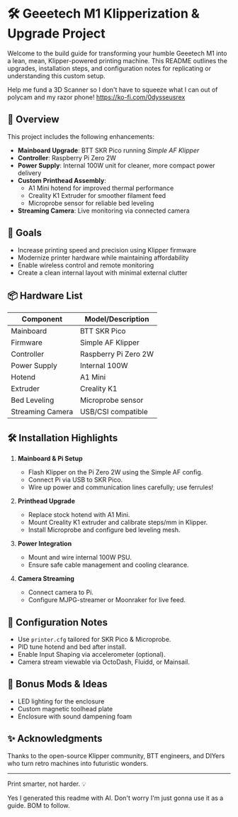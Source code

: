 
# 🛠️ Geeetech M1 Klipperization & Upgrade Project

Welcome to the build guide for transforming your humble Geeetech M1 into a lean, mean, Klipper-powered printing machine. This README outlines the upgrades, installation steps, and configuration notes for replicating or understanding this custom setup.

Help me fund a 3D Scanner so I don't have to squeeze what I can out of polycam and my razor phone!
https://ko-fi.com/0dysseusrex

## 🧰 Overview

This project includes the following enhancements:
- **Mainboard Upgrade**: BTT SKR Pico running *Simple AF Klipper*
- **Controller**: Raspberry Pi Zero 2W
- **Power Supply**: Internal 100W unit for cleaner, more compact power delivery
- **Custom Printhead Assembly**:
  - A1 Mini hotend for improved thermal performance
  - Creality K1 Extruder for smoother filament feed
  - Microprobe sensor for reliable bed leveling
- **Streaming Camera**: Live monitoring via connected camera

## 🚀 Goals

- Increase printing speed and precision using Klipper firmware
- Modernize printer hardware while maintaining affordability
- Enable wireless control and remote monitoring
- Create a clean internal layout with minimal external clutter

## 📦 Hardware List

| Component             | Model/Description                    |
|----------------------|--------------------------------------|
| Mainboard            | BTT SKR Pico                         |
| Firmware             | Simple AF Klipper                    |
| Controller           | Raspberry Pi Zero 2W                 |
| Power Supply         | Internal 100W                        |
| Hotend               | A1 Mini                              |
| Extruder             | Creality K1                          |
| Bed Leveling         | Microprobe sensor                    |
| Streaming Camera     | USB/CSI compatible                   |

## 🛠️ Installation Highlights

1. **Mainboard & Pi Setup**
   - Flash Klipper on the Pi Zero 2W using the Simple AF config.
   - Connect Pi via USB to SKR Pico.
   - Wire up power and communication lines carefully; use ferrules!

2. **Printhead Upgrade**
   - Replace stock hotend with A1 Mini.
   - Mount Creality K1 extruder and calibrate steps/mm in Klipper.
   - Install Microprobe and configure bed leveling mesh.

3. **Power Integration**
   - Mount and wire internal 100W PSU.
   - Ensure safe cable management and cooling clearance.

4. **Camera Streaming**
   - Connect camera to Pi.
   - Configure MJPG-streamer or Moonraker for live feed.

## 🧠 Configuration Notes

- Use `printer.cfg` tailored for SKR Pico & Microprobe.
- PID tune hotend and bed after install.
- Enable Input Shaping via accelerometer (optional).
- Camera stream viewable via OctoDash, Fluidd, or Mainsail.

## 🎨 Bonus Mods & Ideas

- LED lighting for the enclosure
- Custom magnetic toolhead plate
- Enclosure with sound dampening foam

## ✨ Acknowledgments

Thanks to the open-source Klipper community, BTT engineers, and DIYers who turn retro machines into futuristic wonders.

---

Print smarter, not harder. 💡

Yes I generated this readme with AI. Don't worry I'm just gonna use it as a guide. BOM to follow.